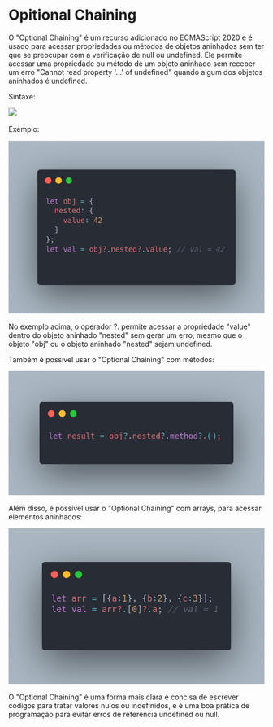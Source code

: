# Opitional Chaining

O "Optional Chaining" é um recurso adicionado no ECMAScript 2020 e é usado para acessar propriedades ou métodos de objetos aninhados sem ter que se preocupar com a verificação de null ou undefined. Ele permite acessar uma propriedade ou método de um objeto aninhado sem receber um erro "Cannot read property '...' of undefined" quando algum dos objetos aninhados é undefined.

Sintaxe:

<img src="img/chaining.png" width= 750px >

Exemplo:

<img src="img/example.png" width= 750px >

No exemplo acima, o operador ?. permite acessar a propriedade "value" dentro do objeto aninhado "nested" sem gerar um erro, mesmo que o objeto "obj" ou o objeto aninhado "nested" sejam undefined.

Também é possível usar o "Optional Chaining" com métodos:

<img src="img/methods.png" width= 750px >

Além disso, é possível usar o "Optional Chaining" com arrays, para acessar elementos aninhados:

<img src="img/arr.png" width= 750px >

O "Optional Chaining" é uma forma mais clara e concisa de escrever códigos para tratar valores nulos ou indefinidos, e é uma boa prática de programação para evitar erros de referência undefined ou null.
